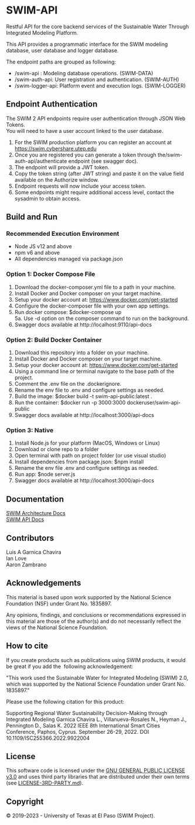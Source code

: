 # SWIM-API 
Restful API for the core backend services of the Sustainable Water Through Integrated Modeling Platform.   

This API provides a programmatic interface for the SWIM modeling database, user database and logger database.   

The endpoint paths are grouped as following:   
+ /swim-api : Modeling database operations. (SWIM-DATA)
+ /swim-auth-api: User registration and authentication. (SWIM-AUTH)
+ /swim-logger-api: Platform event and execution logs. (SWIM-LOGGER)


## Endpoint Authentication
The SWIM 2 API endpoints require user authentication through JSON Web Tokens.   
You will need to have a user account linked to the user database.   

1. For the SWIM production platform you can register an account at https://swim.cybershare.utep.edu
2. Once you are registered you can generate a token through the ​/swim-auth-api​/authenticate endpoint (see swagger doc).
3. The endpoint will provide a JWT token. 
4. Copy the token string (after JWT string) and paste it on the value field available on the Authorize window.
5. Endpoint requests will now include your access token.
6. Some endpoints might require additional access level, contact the sysadmin to obtain access.

## Build and Run

### Recommended Execution Environment
+ Node JS v12 and above
+ npm v6 and above
+ All dependencies managed via package.json

### Option 1: Docker Compose File
1. Download the docker-composer.yml file to a path in your machine.   
2. Install Docker and Docker composer on your target machine.   
3. Setup your docker account at: https://www.docker.com/get-started   
4. Configure the docker-composer file with your own app settings.   
5. Run docker compose: $docker-compose up   
5a. Use -d option on the composer command to run on the background.   
6. Swagger docs available at http://localhost:9110/api-docs

### Option 2: Build Docker Container
1. Download this repository into a folder on your machine.
2. Install Docker and Docker composer on your target machine.
3. Setup your docker account at: https://www.docker.com/get-started
4. Using a command line or terminal navigate to the base path of the project.
6. Comment the .env file on the .dockerignore.
6. Rename the env file to .env and configure settings as needed.
5. Build the image: $docker build -t swim-api-public:latest .
7. Run the container: $docker run -p 3000:3000 dockeruser/swim-api-public
8. Swagger docs available at http://localhost:3000/api-docs

### Option 3: Native
1. Install Node.js for your platform (MacOS, Windows or Linux)
2. Download or clone repo to a folder
3. Open terminal with path on project folder (or use visual studio)
4. Install dependencies from package.json: $npm install
5. Rename the env file .env and configure settings as needed.
6. Run app: $node server.js
7. Swagger docs available at http://localhost:3000/api-docs

## Documentation
[SWIM Architecture Docs](https://water.cybershare.utep.edu/resources/docs/en2/architecture/layered-view/)   
[SWIM API Docs](https://water.cybershare.utep.edu/resources/docs/en2/backend/swim-api/)

## Contributors
Luis A Garnica Chavira   
Ian Love   
Aaron Zambrano   
    
## Acknowledgements
This material is based upon work supported by the National Science Foundation (NSF) under Grant No. 1835897.   

Any opinions, findings, and conclusions or recommendations expressed in this material are those of the author(s) and do not necessarily reflect the views of the National Science Foundation.  

## How to cite
If you create products such as publications using SWIM products, it would be great if you add the  following acknowledgement:   

"This work used the Sustainable Water for Integrated Modeling (SWIM) 2.0, which was supported by the National Science Foundation under Grant No. 1835897."  

Please use the following citation for this product:     

Supporting Regional Water Sustainability Decision-Making through Integrated Modeling
Garnica Chavira L., Villanueva-Rosales N., Heyman J., Pennington D., Salas K.
2022 IEEE 8th International Smart Cities Conference, Paphos, Cyprus. September 26-29, 2022.
DOI 10.1109/ISC255366.2022.9922004   

## License
This software code is licensed under the [GNU GENERAL PUBLIC LICENSE v3.0](./LICENSE) and uses third party libraries that are distributed under their own terms (see [LICENSE-3RD-PARTY.md](./LICENSE-3RD-PARTY.md)).

## Copyright
© 2019-2023 - University of Texas at El Paso (SWIM Project).
